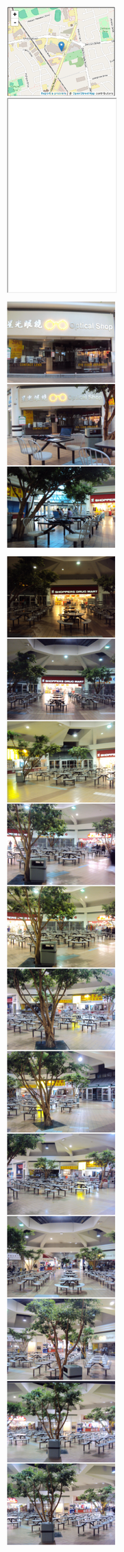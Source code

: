 <p>
<img src="mall.png" alt="" title="" width=50%/>
<iframe src="/locations/shopping.html" style="border:1; width:50%; height:450px;"></iframe>
<br>
<br>
<img src="DSC03806.JPG" alt="" title="" width=50%/>
<img src="DSC03807.JPG" alt="" title="" width=50%/>
<img src="DSC03808.JPG" alt="" title="" width=50%/>
<br>
<br>
<img src="DSC03362.JPG" alt="" title="" width=50%/>
<img src="DSC03363.JPG" alt="" title="" width=50%/>
<img src="DSC03364.JPG" alt="" title="" width=50%/>
<img src="DSC03365.JPG" alt="" title="" width=50%/>
<img src="DSC03366.JPG" alt="" title="" width=50%/>
<img src="DSC03367.JPG" alt="" title="" width=50%/>
<img src="DSC03368.JPG" alt="" title="" width=50%/>
<img src="DSC03369.JPG" alt="" title="" width=50%/>
<img src="DSC03370.JPG" alt="" title="" width=50%/>
<img src="DSC03371.JPG" alt="" title="" width=50%/>
<img src="DSC03372.JPG" alt="" title="" width=50%/>
<img src="DSC03373.JPG" alt="" title="" width=50%/>
</p>
